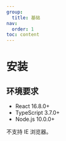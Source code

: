 ```yaml
---
group:
  title: 基础
nav:
  order: 1
toc: content
---
```


# 安装

## 环境要求

- React 16.8.0+
- TypeScript 3.7.0+
- Node.js 10.0.0+

不支持 IE 浏览器。

